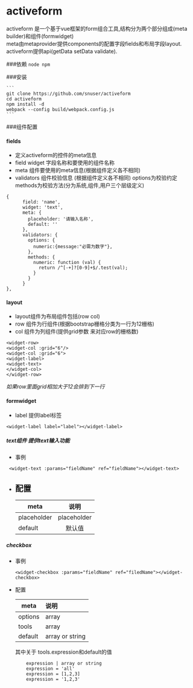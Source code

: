 # activeform
activeform 是一个基于vue框架的form组合工具,结构分为两个部分组成(meta builder)和组件(formwidget)<br/>
meta由metaprovider提供components的配置字段fields和布局字段layout.  activeform提供api(getData setData validate).<br/>




###依赖
    ```
    node
    npm
    ```

###安装

    ```
    git clone https://github.com/snuser/activeform
    cd activeform
    npm install -d
    webpack --config build/webpack.config.js
    ```

###组件配置
#### fields
- 定义activeform的控件的meta信息
- field widget 字段名称和要使用的组件名称
- meta 组件要使用的meta信息(根据组件定义各不相同)
- validators 组件校验信息 (根据组件定义各不相同)  options为校验约定  methods为校验方法(分为系统,组件,用户三个层级定义)
```
{
      field: 'name',
      widget: 'text',
      meta: {
        placeholder: '请输入名称',
        default: ''
      },
      validators: {
        options: {
          numeric:{message:"必需为数字"},
        },
        methods: {
          numeric: function (val) {
            return /^[-+]?[0-9]+$/.test(val);
          }
        }
      }
},
```
#### layout
- layout组件为布局组件包括(row col)
- row 组件为行组件(根据bootstrap栅格分类为一行为12栅格)
- col 组件为列组件(提供grid参数 来对应row的栅格数)
```
<widget-row>
<widget-col :grid="6"/>
<widget-col :grid="6">
<widget-label>
<widget-text>
</widget-col>
</widget-row>
```
_如果row里面grid相加大于12会排到下一行_

#### formwidget
- label 提供label标签
```
<widget-label label="label"></widget-label>
```

##### text组件 提供text输入功能
- 事例
```
 <widget-text :params="fieldName" ref="fieldName"></widget-text>
```
- 配置
    ---------------------------------
    | meta          | 说明           |
    | ------------- |:-------------:|
    | placeholder   | placeholder   |
    | default       | 默认值         |

##### checkbox

- 事例

    ```
    <widget-checkbox :params="fieldName" ref="filedName"></widget-checkbox>
    ```

- 配置

    | meta | 说明 |
    |---|:----|
    | options  | array | 配置checkbox默认值 [ {label:"足球",value:1}, {label:"篮球",value:2}, {label:"羽毛球",value:3} ]    |  
    | tools    | array | 配置辅助工具的名称和值 [ {name:"全选",expression:"all"}, {name:"我的爱好",expression:[2,3]} ] |
    | default  | array or string| 默认值|
    其中关于 tools.expression和default的值
    ```
        expression | array or string 
        expression = 'all'
        expression = [1,2,3]
        expression = '1,2,3'
    ```
